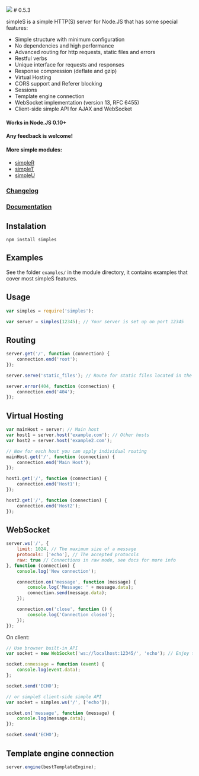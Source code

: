 <img src="https://raw.github.com/micnic/simpleS/master/logo.png"/>
# 0.5.3

simpleS is a simple HTTP(S) server for Node.JS that has some special features:

- Simple structure with minimum configuration
- No dependencies and high performance
- Advanced routing for http requests, static files and errors
- Restful verbs
- Unique interface for requests and responses
- Response compression (deflate and gzip)
- Virtual Hosting
- CORS support and Referer blocking
- Sessions
- Template engine connection
- WebSocket implementation (version 13, RFC 6455)
- Client-side simple API for AJAX and WebSocket

#### Works in Node.JS 0.10+
#### Any feedback is welcome!

#### More simple modules:
- [simpleR](http://micnic.github.com/simpleR/)
- [simpleT](http://micnic.github.com/simpleT/)
- [simpleU](http://micnic.github.com/simpleU/)

### [Changelog](https://github.com/micnic/simpleS/wiki/Changelog)
### [Documentation](https://github.com/micnic/simpleS/wiki/Documentation)

## Instalation

    npm install simples

## Examples

See the folder `examples/` in the module directory, it contains examples that cover most simpleS features.

## Usage

```javascript
var simples = require('simples');

var server = simples(12345); // Your server is set up on port 12345
```

## Routing

```javascript
server.get('/', function (connection) {
    connection.end('root');
});

server.serve('static_files'); // Route for static files located in the folder "static_files"

server.error(404, function (connection) {
    connection.end('404');
});
```

## Virtual Hosting

```javascript
var mainHost = server; // Main host
var host1 = server.host('example.com'); // Other hosts
var host2 = server.host('example2.com');

// Now for each host you can apply individual routing
mainHost.get('/', function (connection) {
    connection.end('Main Host');
});

host1.get('/', function (connection) {
    connection.end('Host1');
});

host2.get('/', function (connection) {
    connection.end('Host2');
});
```

## WebSocket

```javascript
server.ws('/', {
    limit: 1024, // The maximum size of a message
    protocols: ['echo'], // The accepted protocols
    raw: true // Connections in raw mode, see docs for more info
}, function (connection) {
    console.log('New connection');

    connection.on('message', function (message) {
        console.log('Message: ' + message.data);
        connection.send(message.data);
    });

    connection.on('close', function () {
        console.log('Connection closed');
    });
});
```

On client:

```javascript
// Use browser built-in API
var socket = new WebSocket('ws://localhost:12345/', 'echo'); // Enjoy the real-time connection

socket.onmessage = function (event) {
    console.log(event.data);
};

socket.send('ECHO');

// or simpleS client-side simple API
var socket = simples.ws('/', ['echo']);

socket.on('message', function (message) {
    console.log(message.data);
});

socket.send('ECHO');
```

## Template engine connection

```javascript
server.engine(bestTemplateEngine);
```